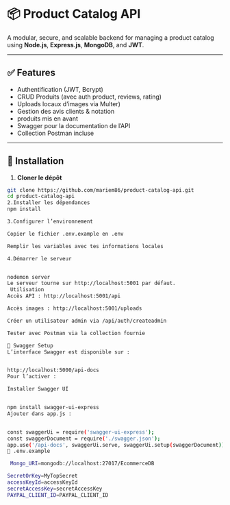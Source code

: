 # 📦 Product Catalog API

A modular, secure, and scalable backend for managing a product catalog using **Node.js**, **Express.js**, **MongoDB**, and **JWT**.

---

## ✅ Features

- Authentification (JWT, Bcrypt)
- CRUD Produits (avec auth product, reviews, rating)
- Uploads locaux d’images via Multer)
- Gestion des avis clients & notation
-  produits mis en avant
- Swagger pour la documentation de l’API
- Collection Postman incluse

---

## 🚀 Installation

1. **Cloner le dépôt**
```bash
git clone https://github.com/mariem86/product-catalog-api.git
cd product-catalog-api
2.Installer les dépendances
npm install

3.Configurer l’environnement

Copier le fichier .env.example en .env

Remplir les variables avec tes informations locales

4.Démarrer le serveur


nodemon server
Le serveur tourne sur http://localhost:5001 par défaut.
 Utilisation
Accès API : http://localhost:5001/api

Accès images : http://localhost:5001/uploads

Créer un utilisateur admin via /api/auth/createadmin

Tester avec Postman via la collection fournie

📄 Swagger Setup
L’interface Swagger est disponible sur :


http://localhost:5000/api-docs
Pour l’activer :

Installer Swagger UI


npm install swagger-ui-express
Ajouter dans app.js :


const swaggerUi = require('swagger-ui-express');
const swaggerDocument = require('./swagger.json');
app.use('/api-docs', swaggerUi.serve, swaggerUi.setup(swaggerDocument));
📁 .env.example

 Mongo_URI=mongodb://localhost:27017/EcommerceDB

SecretOrKey=MyTopSecret
accessKeyId=accessKeyId
secretAccessKey=secretAccessKey
PAYPAL_CLIENT_ID=PAYPAL_CLIENT_ID

